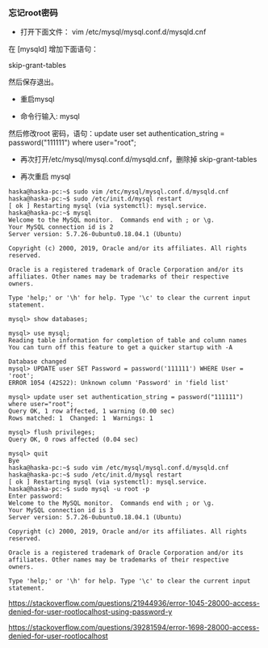 ### 忘记root密码

- 打开下面文件：
vim /etc/mysql/mysql.conf.d/mysqld.cnf

在 [mysqld] 增加下面语句：

skip-grant-tables

然后保存退出。

- 重启mysql

- 命令行输入: mysql

 然后修改root 密码，语句：update user set authentication_string = password("111111") where user="root";
 
- 再次打开/etc/mysql/mysql.conf.d/mysqld.cnf，删除掉 skip-grant-tables

- 再次重启 mysql

```
haska@haska-pc:~$ sudo vim /etc/mysql/mysql.conf.d/mysqld.cnf
haska@haska-pc:~$ sudo /etc/init.d/mysql restart
[ ok ] Restarting mysql (via systemctl): mysql.service.
haska@haska-pc:~$ mysql
Welcome to the MySQL monitor.  Commands end with ; or \g.
Your MySQL connection id is 2
Server version: 5.7.26-0ubuntu0.18.04.1 (Ubuntu)

Copyright (c) 2000, 2019, Oracle and/or its affiliates. All rights reserved.

Oracle is a registered trademark of Oracle Corporation and/or its
affiliates. Other names may be trademarks of their respective
owners.

Type 'help;' or '\h' for help. Type '\c' to clear the current input statement.

mysql> show databases;

mysql> use mysql;
Reading table information for completion of table and column names
You can turn off this feature to get a quicker startup with -A

Database changed
mysql> UPDATE user SET Password = password('111111') WHERE User = 'root';
ERROR 1054 (42S22): Unknown column 'Password' in 'field list'

mysql> update user set authentication_string = password("111111") where user="root";
Query OK, 1 row affected, 1 warning (0.00 sec)
Rows matched: 1  Changed: 1  Warnings: 1

mysql> flush privileges;
Query OK, 0 rows affected (0.04 sec)

mysql> quit
Bye
haska@haska-pc:~$ sudo vim /etc/mysql/mysql.conf.d/mysqld.cnf
haska@haska-pc:~$ sudo /etc/init.d/mysql restart
[ ok ] Restarting mysql (via systemctl): mysql.service.
haska@haska-pc:~$ sudo mysql -u root -p
Enter password:
Welcome to the MySQL monitor.  Commands end with ; or \g.
Your MySQL connection id is 3
Server version: 5.7.26-0ubuntu0.18.04.1 (Ubuntu)

Copyright (c) 2000, 2019, Oracle and/or its affiliates. All rights reserved.

Oracle is a registered trademark of Oracle Corporation and/or its
affiliates. Other names may be trademarks of their respective
owners.

Type 'help;' or '\h' for help. Type '\c' to clear the current input statement.

```

https://stackoverflow.com/questions/21944936/error-1045-28000-access-denied-for-user-rootlocalhost-using-password-y

https://stackoverflow.com/questions/39281594/error-1698-28000-access-denied-for-user-rootlocalhost
